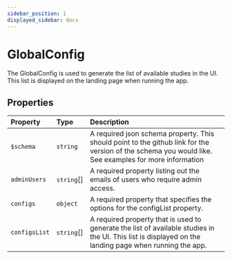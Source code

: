 ```yaml
---
sidebar_position: 1
displayed_sidebar: docs
---
```


# GlobalConfig

The GlobalConfig is used to generate the list of available studies in the UI.
This list is displayed on the landing page when running the app.

## Properties

| Property | Type | Description |
| :------ | :------ | :------ |
| `$schema` | `string` | A required json schema property. This should point to the github link for the version of the schema you would like. See examples for more information |
| `adminUsers` | `string`[] | A required property listing out the emails of users who require admin access. |
| `configs` | `object` | A required property that specifies the options for the configList property. |
| `configsList` | `string`[] | A required property that is used to generate the list of available studies in the UI. This list is displayed on the landing page when running the app. |
